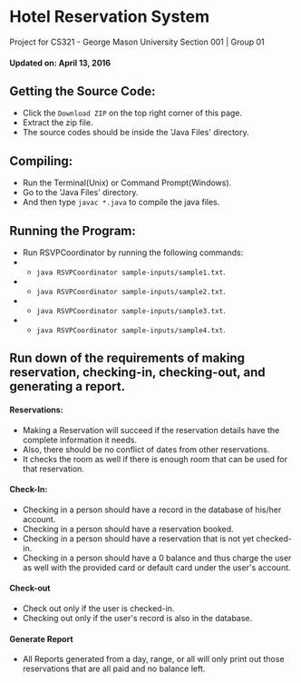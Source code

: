 # Hotel Reservation System
Project for CS321 - George Mason University
Section 001 | Group 01

#### Updated on: April 13, 2016

## Getting the Source Code:
- Click the `Download ZIP` on the top right corner of this page.
- Extract the zip file.
- The source codes should be inside the 'Java Files' directory.

## Compiling:
- Run the Terminal(Unix) or Command Prompt(Windows).
- Go to the 'Java Files' directory.
- And then type `javac *.java` to compile the java files.

## Running the Program:
- Run RSVPCoordinator by running the following commands:
- - `java RSVPCoordinator sample-inputs/sample1.txt`.
- - `java RSVPCoordinator sample-inputs/sample2.txt`.
- - `java RSVPCoordinator sample-inputs/sample3.txt`.
- - `java RSVPCoordinator sample-inputs/sample4.txt`.


## Run down of the requirements of making reservation, checking-in, checking-out, and generating a report.
#### Reservations:
- Making a Reservation will succeed if the reservation details have the complete information it needs.
- Also, there should be no conflict of dates from other reservations.
- It checks the room as well if there is enough room that can be used for that reservation.

#### Check-In:
- Checking in a person should have a record in the database of his/her account.
- Checking in a person should have a reservation booked.
- Checking in a person should have a reservation that is not yet checked-in.
- Checking in a person should have a 0 balance and thus charge the user as well with the provided card or default card under the user's account.

#### Check-out
- Check out only if the user is checked-in.
- Checking out only if the user's record is also in the database.

#### Generate Report
- All Reports generated from a day, range, or all will only print out those reservations that are all paid and no balance left.
